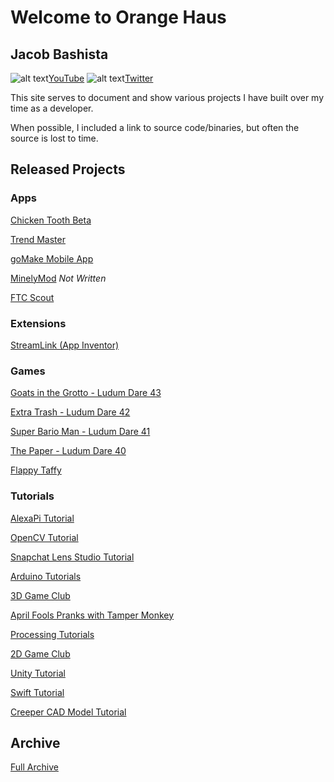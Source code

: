 # Welcome to Orange Haus
## Jacob Bashista
![alt text](https://orange.haus/images/youtube.png "YouTube Logo")[YouTube](https://www.youtube.com/orangehaus)   ![alt text](https://orange.haus/images/twitter.png "Twitter Logo")[Twitter](https://twitter.com/jacobbashista)

This site serves to document and show various projects I have built over my time as a developer.

When possible, I included a link to source code/binaries, but often the source is lost to time.

## Released Projects

### Apps

[Chicken Tooth Beta](https://orange.haus/chickentoothinfo)

[Trend Master](https://www.amazon.com/Orange-Haus-Trend-Master/dp/B07NPHJVQ9/)

[goMake Mobile App](https://www.youtube.com/watch?v=tzmeQJuCVUo)

[MinelyMod]() *Not Written*

[FTC Scout](https://orange.haus/ftcscout)

### Extensions

[StreamLink (App Inventor)](https://orange.haus/streamlink)

### Games

[Goats in the Grotto - Ludum Dare 43](https://tgb20.itch.io/goats-in-the-grotto)

[Extra Trash - Ludum Dare 42](https://tgb20.itch.io/extra-trash)

[Super Bario Man - Ludum Dare 41](https://ldjam.com/events/ludum-dare/41/super-bario-man)

[The Paper - Ludum Dare 40](https://tgb20.itch.io/the-paper)

[Flappy Taffy](https://orange.haus/flappytaffy)

### Tutorials

[AlexaPi Tutorial](https://www.youtube.com/watch?v=qV2n5qaHaJE)

[OpenCV Tutorial](https://github.com/tgb20/OpenCV)

[Snapchat Lens Studio Tutorial](https://www.youtube.com/watch?v=f1lzaAiesdU&list=PLrNxuN40q2pNeR_gPf0Ywl_RHB5IFiPdT)

[Arduino Tutorials](https://github.com/tgb20/Arduino)

[3D Game Club](https://www.youtube.com/watch?v=m3rRgyJnDtE&list=PLrNxuN40q2pOJkrT34AE9VKTf-3IHm5da)

[April Fools Pranks with Tamper Monkey](https://github.com/tgb20/April-Fools)

[Processing Tutorials](https://github.com/tgb20/Processing)

[2D Game Club](https://www.youtube.com/watch?v=BnT4uQY8QdE&list=PLrNxuN40q2pMnwPjTGfI4qapEUCRa96jF)

[Unity Tutorial](https://github.com/tgb20/Unity)

[Swift Tutorial](https://github.com/tgb20/Swift)

[Creeper CAD Model Tutorial](https://www.youtube.com/watch?v=BoxEsX4SreY&list=PLrNxuN40q2pOtEOpXphFstE_b1oppHhY4)

## Archive

[Full Archive](https://orange.haus/archive)